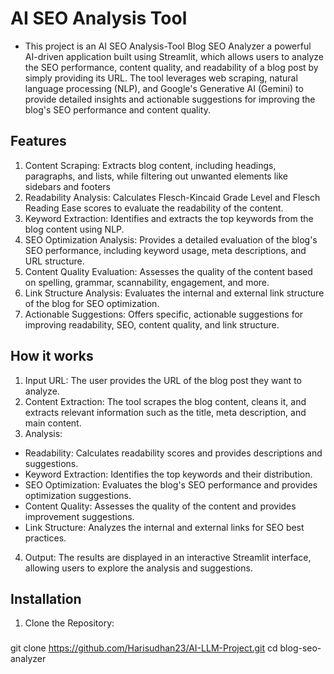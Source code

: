 # AI SEO Analysis Tool
- This project is an AI SEO Analysis-Tool Blog SEO Analyzer a powerful AI-driven application built using Streamlit, which allows users to analyze the SEO performance, content quality, and readability of a blog post by simply providing its URL. The tool leverages web scraping, natural language processing (NLP), and Google's Generative AI (Gemini) to provide detailed insights and actionable suggestions for improving the blog's SEO performance and content quality.

## Features
1. Content Scraping: Extracts blog content, including headings, paragraphs, and lists, while filtering out unwanted elements like sidebars and footers
2. Readability Analysis: Calculates Flesch-Kincaid Grade Level and Flesch Reading Ease scores to evaluate the readability of the content.
3. Keyword Extraction: Identifies and extracts the top keywords from the blog content using NLP.
4. SEO Optimization Analysis: Provides a detailed evaluation of the blog's SEO performance, including keyword usage, meta descriptions, and URL structure.
5. Content Quality Evaluation: Assesses the quality of the content based on spelling, grammar, scannability, engagement, and more.
6. Link Structure Analysis: Evaluates the internal and external link structure of the blog for SEO optimization.
7. Actionable Suggestions: Offers specific, actionable suggestions for improving readability, SEO, content quality, and link structure.

## How it works
1. Input URL: The user provides the URL of the blog post they want to analyze.
2. Content Extraction: The tool scrapes the blog content, cleans it, and extracts relevant information such as the title, meta description, and main content.
3. Analysis:
  - Readability: Calculates readability scores and provides descriptions and suggestions.
  - Keyword Extraction: Identifies the top keywords and their distribution.
  - SEO Optimization: Evaluates the blog's SEO performance and provides optimization suggestions.
  - Content Quality: Assesses the quality of the content and provides improvement suggestions.
  - Link Structure: Analyzes the internal and external links for SEO best practices.
4. Output: The results are displayed in an interactive Streamlit interface, allowing users to explore the analysis and suggestions.
## Installation
1. Clone the Repository:
###
git clone https://github.com/Harisudhan23/AI-LLM-Project.git
cd blog-seo-analyzer 

###

